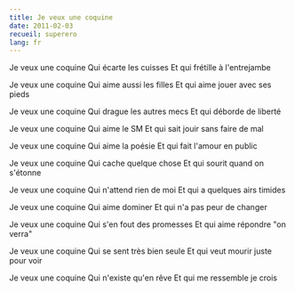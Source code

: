 ```yaml
---
title: Je veux une coquine
date: 2011-02-03
recueil: superero
lang: fr
---
```


Je veux une coquine
Qui écarte les cuisses
Et qui frétille à l'entrejambe

Je veux une coquine
Qui aime aussi les filles
Et qui aime jouer avec ses pieds

Je veux une coquine
Qui drague les autres mecs
Et qui déborde de liberté

Je veux une coquine
Qui aime le SM
Et qui sait jouir sans faire de mal

Je veux une coquine
Qui aime la poésie
Et qui fait l'amour en public

Je veux une coquine
Qui cache quelque chose
Et qui sourit quand on s'étonne

Je veux une coquine
Qui n'attend rien de moi
Et qui a quelques airs timides

Je veux une coquine
Qui aime dominer
Et qui n'a pas peur de changer

Je veux une coquine
Qui s'en fout des promesses
Et qui aime répondre "on verra"

Je veux une coquine
Qui se sent très bien seule
Et qui veut mourir juste pour voir

Je veux une coquine
Qui n'existe qu'en rêve
Et qui me ressemble je crois
